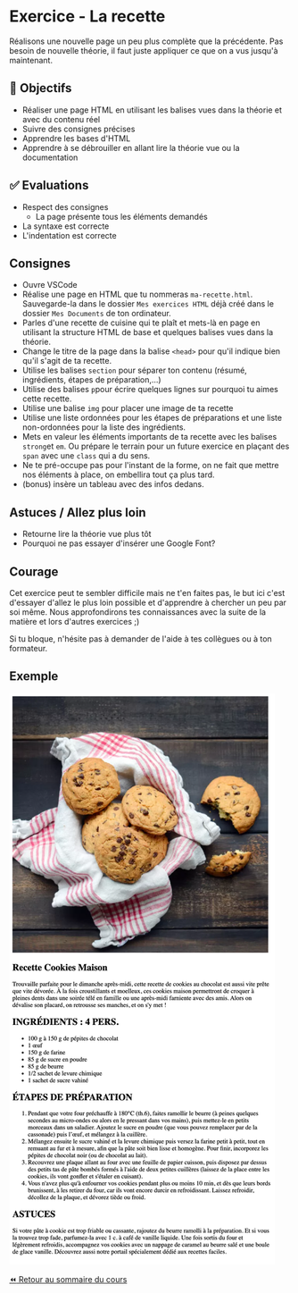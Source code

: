 # Exercice - La recette

Réalisons une nouvelle page un peu plus complète que la précédente. Pas besoin de nouvelle théorie, il faut juste appliquer ce que on a vus jusqu'à maintenant.

## :memo: Objectifs

- Réaliser une page HTML en utilisant les balises vues dans la théorie et avec du contenu réel
- Suivre des consignes précises
- Apprendre les bases d'HTML
- Apprendre à se débrouiller en allant lire la théorie vue ou la documentation

## :white_check_mark: Evaluations

- Respect des consignes
  - La page présente tous les éléments demandés
- La syntaxe est correcte
- L'indentation est correcte

## Consignes

- Ouvre VSCode
- Réalise une page en HTML que tu nommeras `ma-recette.html`. Sauvegarde-la dans le dossier `Mes exercices HTML` déjà créé dans le dossier `Mes Documents` de ton ordinateur.
- Parles d'une recette de cuisine qui te plaît et mets-là en page en utilisant la structure HTML de base et quelques balises vues dans la théorie.
- Change le titre de la page dans la balise `<head>` pour qu'il indique bien qu'il s'agit de ta recette.
- Utilise les balises `section` pour séparer ton contenu (résumé, ingrédients, étapes de préparation,...)
- Utilise des balises `p`pour écrire quelques lignes sur pourquoi tu aimes cette recette.
- Utilise une balise `img` pour placer une image de ta recette
- Utilise une liste ordonnées pour les étapes de préparations et une liste non-ordonnées pour la liste des ingrédients.
- Mets en valeur les éléments importants de ta recette avec les balises `strong`et `em`. Ou prépare le terrain pour un future exercice en plaçant des `span` avec une `class` qui a du sens.
- Ne te pré-occupe pas pour l'instant de la forme, on ne fait que mettre nos éléments à place, on embellira tout ça plus tard.
- (bonus) insère un tableau avec des infos dedans.

## Astuces / Allez plus loin

- Retourne lire la théorie vue plus tôt
- Pourquoi ne pas essayer d'insérer une Google Font?

## Courage

Cet exercice peut te sembler difficile mais ne t'en faites pas, le but ici c'est d'essayer d'allez le plus loin possible et d'apprendre à chercher un peu par soi même. Nous approfondirons tes connaissances avec la suite de la matière et lors d'autres exercices ;)

Si tu bloque, n'hésite pas à demander de l'aide à tes collègues ou à ton formateur.

## Exemple

![exemple-recette](img/04/exemple-recette.png)

[:rewind: Retour au sommaire du cours](./README.md#table-des-matières)
